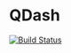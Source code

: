 # QDash

[![Build Status](https://github.com/ty-zhao/QDash.jl/actions/workflows/CI.yml/badge.svg?branch=main)](https://github.com/ty-zhao/QDash.jl/actions/workflows/CI.yml?query=branch%3Amain)
